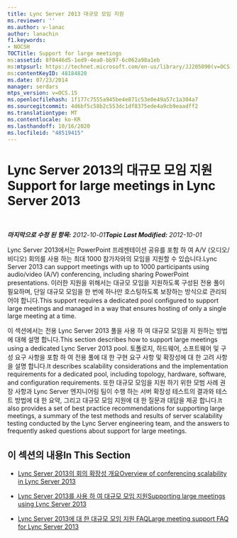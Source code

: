 ```yaml
---
title: Lync Server 2013 대규모 모임 지원
ms.reviewer: ''
ms.author: v-lanac
author: lanachin
f1.keywords:
- NOCSH
TOCTitle: Support for large meetings
ms:assetid: 8f0446d5-1ed9-4ea0-bb97-6c062a98a1eb
ms:mtpsurl: https://technet.microsoft.com/en-us/library/JJ205090(v=OCS.15)
ms:contentKeyID: 48184820
ms.date: 07/23/2014
manager: serdars
mtps_version: v=OCS.15
ms.openlocfilehash: 1f177c7555a945be4e871c53e0e49a57c1a304a7
ms.sourcegitcommit: 4d6bf5c58b2c553dc1df8375ede4a9cb9eaadff2
ms.translationtype: MT
ms.contentlocale: ko-KR
ms.lasthandoff: 10/16/2020
ms.locfileid: "48519415"
---
```

# <a name="support-for-large-meetings-in-lync-server-2013"></a><span data-ttu-id="e84be-102">Lync Server 2013의 대규모 모임 지원</span><span class="sxs-lookup"><span data-stu-id="e84be-102">Support for large meetings in Lync Server 2013</span></span>

<div data-xmlns="http://www.w3.org/1999/xhtml">

<div class="topic" data-xmlns="http://www.w3.org/1999/xhtml" data-msxsl="urn:schemas-microsoft-com:xslt" data-cs="https://msdn.microsoft.com/">

<div data-asp="https://msdn2.microsoft.com/asp">



</div>

<div id="mainSection">

<div id="mainBody">

<span> </span>

<span data-ttu-id="e84be-103">_**마지막으로 수정 된 항목:** 2012-10-01_</span><span class="sxs-lookup"><span data-stu-id="e84be-103">_**Topic Last Modified:** 2012-10-01_</span></span>

<span data-ttu-id="e84be-104">Lync Server 2013에서는 PowerPoint 프레젠테이션 공유를 포함 하 여 A/V (오디오/비디오) 회의를 사용 하는 최대 1000 참가자와의 모임을 지원할 수 있습니다.</span><span class="sxs-lookup"><span data-stu-id="e84be-104">Lync Server 2013 can support meetings with up to 1000 participants using audio/video (A/V) conferencing, including sharing PowerPoint presentations.</span></span> <span data-ttu-id="e84be-105">이러한 지원을 위해서는 대규모 모임을 지원하도록 구성된 전용 풀이 필요하며, 단일 대규모 모임을 한 번에 하나만 호스팅하도록 보장하는 방식으로 관리되어야 합니다.</span><span class="sxs-lookup"><span data-stu-id="e84be-105">This support requires a dedicated pool configured to support large meetings and managed in a way that ensures hosting of only a single large meeting at a time.</span></span>

<span data-ttu-id="e84be-106">이 섹션에서는 전용 Lync Server 2013 풀을 사용 하 여 대규모 모임을 지 원하는 방법에 대해 설명 합니다.</span><span class="sxs-lookup"><span data-stu-id="e84be-106">This section describes how to support large meetings using a dedicated Lync Server 2013 pool.</span></span> <span data-ttu-id="e84be-107">토폴로지, 하드웨어, 소프트웨어 및 구성 요구 사항을 포함 하 여 전용 풀에 대 한 구현 요구 사항 및 확장성에 대 한 고려 사항을 설명 합니다.</span><span class="sxs-lookup"><span data-stu-id="e84be-107">It describes scalability considerations and the implementation requirements for a dedicated pool, including topology, hardware, software, and configuration requirements.</span></span> <span data-ttu-id="e84be-108">또한 대규모 모임을 지원 하기 위한 모범 사례 권장 사항과 Lync Server 엔지니어링 팀이 수행 하는 서버 확장성 테스트의 결과와 테스트 방법에 대 한 요약, 그리고 대규모 모임 지원에 대 한 질문과 대답을 제공 합니다.</span><span class="sxs-lookup"><span data-stu-id="e84be-108">It also provides a set of best practice recommendations for supporting large meetings, a summary of the test methods and results of server scalability testing conducted by the Lync Server engineering team, and the answers to frequently asked questions about support for large meetings.</span></span>

<div>

## <a name="in-this-section"></a><span data-ttu-id="e84be-109">이 섹션의 내용</span><span class="sxs-lookup"><span data-stu-id="e84be-109">In This Section</span></span>

  - [<span data-ttu-id="e84be-110">Lync Server 2013의 회의 확장성 개요</span><span class="sxs-lookup"><span data-stu-id="e84be-110">Overview of conferencing scalability in Lync Server 2013</span></span>](lync-server-2013-conferencing-scalability-overview.md)

  - [<span data-ttu-id="e84be-111">Lync Server 2013를 사용 하 여 대규모 모임 지원</span><span class="sxs-lookup"><span data-stu-id="e84be-111">Supporting large meetings using Lync Server 2013</span></span>](lync-server-2013-supporting-large-meetings.md)

  - [<span data-ttu-id="e84be-112">Lync Server 2013에 대 한 대규모 모임 지원 FAQ</span><span class="sxs-lookup"><span data-stu-id="e84be-112">Large meeting support FAQ for Lync Server 2013</span></span>](lync-server-2013-large-meeting-support-faq.md)

</div>

</div>

<span> </span>

</div>

</div>

</div>

